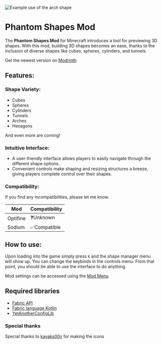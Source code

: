 ![Example use of the arch shape](https://cdn.modrinth.com/data/TLvlCunx/images/7b9255599d3f41dd747e69b3d77f945b676aba54.png)

# Phantom Shapes Mod

The **Phantom Shapes Mod** for Minecraft introduces a tool for previewing 3D shapes.
With this mod, building 3D shapes
becomes an ease, thanks to the inclusion of diverse shapes like cubes, spheres, cylinders, and tunnels.

Get the newest version on [Modrinth](https://modrinth.com/mod/phantomshapes)

## Features:

### Shape Variety:

- Cubes
- Spheres
- Cylinders
- Tunnels
- Arches
- Hexagons

And even more are coming!

### Intuitive Interface:

- A user-friendly interface allows players to easily navigate through the different shape options.
- Convenient controls make shaping and resizing structures a breeze, giving players complete control over their shapes.

### Compatibility:

If you find any incompatibilities, please let me know.

| Mod      | Compatibility |
|----------|---------------|
| Optifine | ❓Unknown      |
| Sodium   | ✅Compatible   |

## How to use:

Upon loading into the game simply press `K` and the shape manager menu will show up.
You can change the keybinds in the controls menu.
From that point, you should be able to use the interface to do anything.

Mod settings can be accessed using the [Mod Menu](https://modrinth.com/mod/modmenu)

## Required libraries

- [Fabric API](https://modrinth.com/mod/fabric-api)
- [Fabric language Kotlin](https://modrinth.com/mod/fabric-language-kotlin)
- [YetAnotherConfigLib](https://modrinth.com/mod/yacl)

### Special thanks

Special thanks to [kayaks00n](https://www.tumblr.com/kayaks00n) for making the icons